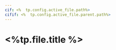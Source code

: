 ```yaml
---
cif: <%  tp.config.active_file.path%>
cifif: <%  tp.config.active_file.parent.path%>
---
```


# <%tp.file.title %>
